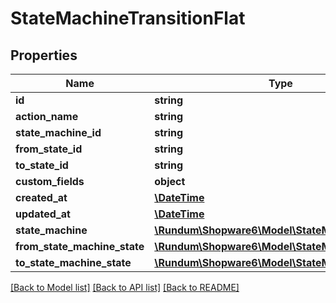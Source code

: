# StateMachineTransitionFlat

## Properties
Name | Type | Description | Notes
------------ | ------------- | ------------- | -------------
**id** | **string** |  | [optional] 
**action_name** | **string** |  | 
**state_machine_id** | **string** |  | 
**from_state_id** | **string** |  | 
**to_state_id** | **string** |  | 
**custom_fields** | **object** |  | [optional] 
**created_at** | [**\DateTime**](\DateTime.md) |  | 
**updated_at** | [**\DateTime**](\DateTime.md) |  | [optional] 
**state_machine** | [**\Rundum\Shopware6\Model\StateMachineFlat**](StateMachineFlat.md) |  | [optional] 
**from_state_machine_state** | [**\Rundum\Shopware6\Model\StateMachineStateFlat**](StateMachineStateFlat.md) |  | [optional] 
**to_state_machine_state** | [**\Rundum\Shopware6\Model\StateMachineStateFlat**](StateMachineStateFlat.md) |  | [optional] 

[[Back to Model list]](../../README.md#documentation-for-models) [[Back to API list]](../../README.md#documentation-for-api-endpoints) [[Back to README]](../../README.md)

